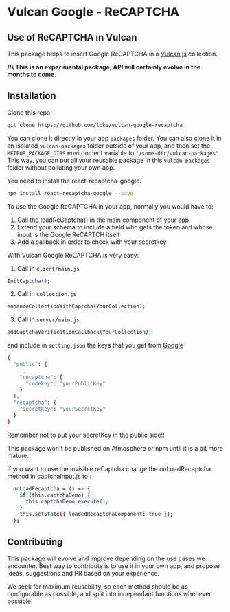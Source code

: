 # Vulcan Google - ReCAPTCHA

## Use of ReCAPTCHA in Vulcan

This package helps to insert Google ReCAPTCHA in a [Vulcan.js](http://vulcanjs.org/) collection.

**/!\ This is an experimental package, API will certainly evolve in the months to come**.

## Installation

Clone this repo:

```sh
git clone https://github.com/lbke/vulcan-google-recaptcha
```

You can clone it directly in your app `packages` folder. You can also clone it in an isolated `vulcan-packages` folder outside of your app, and then set the `METEOR_PACKAGE_DIRS` environment variable to `"/some-dir/vulcan-packages"`. This way, you can put all your reusable package in this `vulcan-packages` folder without polluting your own app.

You need to install the react-recaptcha-google.

```sh
npm install react-recaptcha-google --save
```

To use the Google ReCAPTCHA in your app, normally you would have to:

1. Call the loadReCaptcha() in the main component of your app
2. Extend your schema to include a field who gets the token and whose input is the Google ReCAPTCH itself
3. Add a callback in order to check with your secretkey

With Vulcan Google ReCAPTCHA is very easy:

1. Call in `client/main.js`

```sh
InitCaptcha();
```

2. Call in `collection.js`

```sh
enhanceCollectionWithCaptcha(YourCollection);
```

3. Call in `server/main.js`

```sh
addCaptchaVerificationCallback(YourCollection);
```

and include in `setting.json` the keys that you get from [Google](https://www.google.com/recaptcha/admin/)

```sh
{
  "public": {
    ...
    "recaptcha": {
      "codekey": "yourPublicKey"
    }
  },
  "recaptcha": {
    "secretkey": "yourSecretKey"
  }
}
```

Remember not to put your secretKey in the public side!!

This package won't be published on Atmosphere or npm until it is a bit more mature.

If you want to use the invisible reCaptcha change the onLoadRecaptcha method in captchaInput.js to :

```sh
  onLoadRecaptcha = () => {
    if (this.captchaDemo) {
      this.captchaDemo.execute();
    }
    this.setState({ loadedRecaptchaComponent: true });
  };
```

## Contributing

This package will evolve and improve depending on the use cases we encounter. Best way to contribute is to use it in your own app, and propose ideas, suggestions and PR based on your experience.

We seek for maximum reusability, so each method should be as configurable as possible, and split into independant functions whenever possible.

